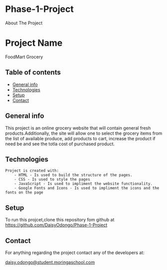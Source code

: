 # Phase-1-Project
About The Project

# Project Name

FoodMart Grocery


## Table of contents

- [General info](#general-info)
- [Technologies](#technologies)
- [Setup](#setup)
- [Contact](#contact)

## General info

This project is an online grocery website that will contain general fresh products.Additionally, the site will allow one to select the grocery items from the list of available produce, add products to cart, increase the product if need be and see the totla cost of purchased product.

## Technologies

    Project is created with:
        - HTML - Is used to build the structure of the pages.
        - CSS - Is used to style the pages
        - JavaScript - Is used to impliment the website functionality.
        - Google Fonts and Icons - Is used to impliment the icons and the fonts on the page

## Setup

To run this projcet,clone this repository fom github at https://github.com/DaisyOdongo/Phase-1-Project

## Contact

For anything regarding the project contact any of the developers at:

daisy.odongo@student.moringaschool.com